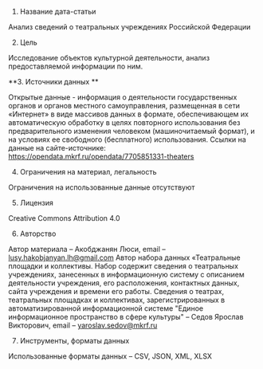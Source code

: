 1. Название дата-статьи

Анализ сведений о театральных учреждениях Российской Федерации

2. Цель

Исследование объектов культурной деятельности, анализ предоставляемой информации по ним. 

**3. Источники данных **

Открытые данные - информация о деятельности государственных органов и органов местного самоуправления, размещенная в сети «Интернет» в виде массивов данных в формате, обеспечивающем их автоматическую обработку в целях повторного использования без предварительного изменения человеком (машиночитаемый формат), и на условиях ее свободного (бесплатного) использования. Ссылки на данные на сайте-источнике: https://opendata.mkrf.ru/opendata/7705851331-theaters

4. Ограничения на материал, легальность

Ограничения на использованные данные отсутствуют

5. Лицензия

Creative Commons Attribution 4.0

6. Авторство

Автор материала – Акобджанян Люси, email – lusy.hakobjanyan.lh@gmail.com Автор набора данных «Театральные площадки и коллективы. Набор содержит сведения о театральных учреждениях, занесенных в информационную систему с описанием деятельности учреждения, его расположения, контактных данных, сайта учреждения и времени его работы. Сведения о театрах, театральных площадках и коллективах, зарегистрированных в автоматизированной информационной системе "Единое информационное пространство в сфере культуры"  – Седов Ярослав Викторович, email – yaroslav.sedov@mkrf.ru

7. Инструменты, форматы данных

Использованные форматы данных – CSV, JSON, XML, XLSX
